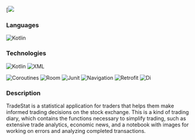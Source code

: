 [![](https://storge.pic2.me/upload/711/60e4c59514f150.94011603.jpg)<!-- If you want the template for my gif, email me! -->
### Languages

![Kotlin](https://img.shields.io/badge/-Kotlin-000?&logo=Kotlin)

### Technologies

![Kotlin](https://img.shields.io/badge/-Kotlin-000?&logo=Kotlin)
![XML](https://img.shields.io/badge/-XML-000?&logo=XML)

![Coroutines](https://img.shields.io/badge/-Coroutines-000?&logo=Coroutines)
![Room](https://img.shields.io/badge/-Room-000?&logo=Room)
![Junit](https://img.shields.io/badge/-Junit-000?&logo=Junit)
![Navigation](https://img.shields.io/badge/-Navigation-000?&logo=Navigation)
![Retrofit](https://img.shields.io/badge/-Retrofit-000?&logo=Retrofit)
![Di](https://img.shields.io/badge/-Di-000?&logo=Di)



### Description
TradeStat is a statistical application for traders that helps them make informed trading decisions on the stock exchange. This is a kind of trading diary, which contains the functions necessary to simplify trading, such as extensive trade analytics, economic news, and a notebook with images for working on errors and analyzing completed transactions.

